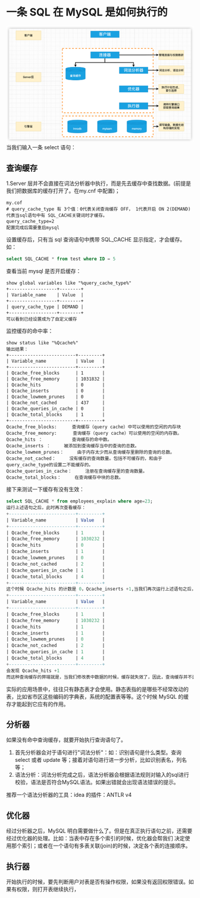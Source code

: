 # 一条 SQL 在 MySQL 是如何执行的
![10.SQL执行的大体流程.png](../photo/10.SQL执行的大体流程.png)
当我们输入一条 select 语句：
## 查询缓存
1.Server 层并不会直接在词法分析器中执行，而是先去缓存中查找数据。(前提是我们把数据库的缓存打开了。在my.cnf 中配置)；
```text
my.cof
# query_cache_type 有 3个值：0代表关闭查询缓存 OFF， 1代表开启 ON 2(DEMAND)代表当sql语句中有 SQL_CACHE关键词时才缓存。
query_cache_type=2
配置完成后需要重启mysql
```
设置缓存后，只有当 sql 查询语句中携带 SQL_CACHE 显示指定，才会缓存。如：
```sql
select SQL_CACHE * from test where ID = 5
```
查看当前 mysql 是否开启缓存：
```shell
show global variables like "%query_cache_type%"
+------------------+--------+
| Variable_name    | Value  |
+------------------+--------+
| query_cache_type | DEMAND |
+------------------+--------+
可以看到已经设置成为了自定义缓存
```
监控缓存的命中率：
```shell
show status like "%Qcache%"
输出结果：
+-------------------------+---------+
| Variable_name           | Value   |
+-------------------------+---------+
| Qcache_free_blocks      | 1       |
| Qcache_free_memory      | 1031832 |
| Qcache_hits             | 0       |
| Qcache_inserts          | 0       |
| Qcache_lowmem_prunes    | 0       |
| Qcache_not_cached       | 437     |
| Qcache_queries_in_cache | 0       |
| Qcache_total_blocks     | 1       |
+-------------------------+---------+
Qcache_free_blocks:　    查询缓存（query cache）中可以使用的空闲的内存块
Qcache_free_memory:      查询缓存（query cache）可以使用的空闲的内存数。
Qcache_hits ：           查询缓存的命中数。
Qcache_inserts ：     被添加到查询缓存当中的查询的总数。
Qcache_lowmem_prunes：     由于内存太少而从查询缓存里删除的查询的总数。
Qcache_not_cached：     没有缓存的查询数量。包括不可缓存的，和由于query_cache_type的设置二不能缓存的。
Qcache_queries_in_cache：     注册在查询缓存里的查询数量。
Qcache_total_blocks：     在查询缓存中块的总数。
```
接下来测试一下缓存有没有生效：
```sql
select SQL_CACHE * from employees_explain where age=23;
运行上述语句之后，此时再次查看缓存：
+-------------------------+---------+
| Variable_name           | Value   |
+-------------------------+---------+
| Qcache_free_blocks      | 1       |
| Qcache_free_memory      | 1030232 |
| Qcache_hits             | 0       |
| Qcache_inserts          | 1       |
| Qcache_lowmem_prunes    | 0       |
| Qcache_not_cached       | 2       |
| Qcache_queries_in_cache | 1       |
| Qcache_total_blocks     | 4       |
+-------------------------+---------+
这个时候 Qcache_hits 的计数是 0，Qcache_inserts +1,当我们再次运行上述语句之后，再次查看：
+-------------------------+---------+
| Variable_name           | Value   |
+-------------------------+---------+
| Qcache_free_blocks      | 1       |
| Qcache_free_memory      | 1030232 |
| Qcache_hits             | 1       |
| Qcache_inserts          | 1       |
| Qcache_lowmem_prunes    | 0       |
| Qcache_not_cached       | 2       |
| Qcache_queries_in_cache | 1       |
| Qcache_total_blocks     | 4       |
+-------------------------+---------+
会发现 Qcache_hits +1
而这种查询缓存的弊端就是，当我们修改表中数据的时候，缓存就失效了，因此，查询缓存并不适用于变动比较频繁的表。
```
实际的应用场景中，往往只有静态表才会使用。静态表指的是哪些不经常改动的表，比如省市区这些编码的字典表，系统的配置表等等。这个时候
MySQL 的缓存才能起到它应有的作用。
## 分析器
如果没有命中查询缓存，就要开始执行查询语句了。
1. 首先分析器会对于语句进行"词法分析"：如：识别语句是什么类型。查询 select 或者 update 等；接着对语句进行进一步分析，比如识别表名，列名等；
2. 语法分析：词法分析完成之后，语法分析器会根据语法规则对输入的sql进行校验，语法是否符合MySQL语法。如果出错就会出现语法错误的提示。

推荐一个语法分析器的工具：idea 的插件：ANTLR v4

## 优化器
经过分析器之后，MySQL 明白需要做什么了。但是在真正执行语句之前，还需要经过优化器的处理。比如：当表中存在多个索引的时候，优化器会帮我们
决定使用那个索引；或者在一个语句有多表关联(join)的时候，决定各个表的连接顺序。

## 执行器
开始执行的时候，要先判断用户对表是否有操作权限，如果没有返回权限错误。如果有权限，则打开表继续执行，